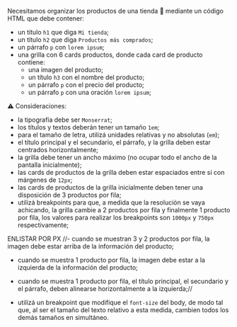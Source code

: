 Necesitamos organizar los productos de una tienda :convenience_store: mediante un código HTML que debe contener:

- un título `h1` que diga `Mi tienda`;
- un título `h2` que diga `Productos más comprados`;
- un párrafo `p` con `lorem ipsum`;
- una grilla con 6 cards productos, donde cada card de producto contiene:
  - una imagen del producto;
  - un título `h3` con el nombre del producto;
  - un párrafo `p` con el precio del producto;
  - un párrafo `p` con una oración `lorem ipsum`;

:warning: Consideraciones:

- la tipografía debe ser `Monserrat`;  
- los títulos y textos deberán tener un tamaño `1em`;
- para el tamaño de letra, utilizá unidades relativas y no absolutas (`em`);
- el título principal y el secundario, el párrafo, y la grilla deben estar centrados horizontalmente;
- la grilla debe tener un ancho máximo (no ocupar todo el ancho de la pantalla inicialmente);
- las cards de productos de la grilla deben estar espaciados entre sí con márgenes de `12px`;
- las cards de productos de la grilla inicialmente deben tener una disposición de 3 productos por fila;
- utilizá breakpoints para que, a medida que la resolución se vaya achicando, la grilla cambie a 2 productos por fila y finalmente 1 producto por fila, los valores para realizar los breakpoints son `1000px` y `750px` respectivamente;

ENLISTAR POR PX
//- cuando se muestran 3 y 2 productos por fila, la imagen debe estar arriba de la información del producto;
- cuando se muestra 1 producto por fila, la imagen debe estar a la izquierda de la información del producto;
- cuando se muestra 1 producto por fila, el título principal, el secundario y el párrafo, deben alinearse horizontalmente a la izquierda;//


- utilizá un breakpoint que modifique el `font-size` del body, de modo tal que, al ser el tamaño del texto relativo a esta medida, cambien todos los demás tamaños en simultáneo.